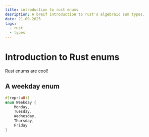 ```yaml
---
title: introduction to rust enums
desription: A breif introduction to rust's algebraic sum types.
date: 21-09-2025
tags:
  - rust
  - types
---
```

# Introduction to Rust enums

Rust enums are cool!

## A weekday enum

```rust
#[repr(u8)]
enum Weekday {
    Monday,
    Tuesday,
    Wednesday,
    Thursday,
    Friday
}
```
